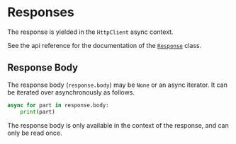 # Responses

The response is yielded in the `HttpClient` async context.

See the api reference for the documentation of the
[`Response`](/api/bareclient/#class-response)
class.

## Response Body

The response body (`response.body`) may be `None` or an async iterator. It can be
iterated over asynchronously as follows.

```python
async for part in response.body:
    print(part)
```

The response body is only available in the context of the response, and can only
be read once.
